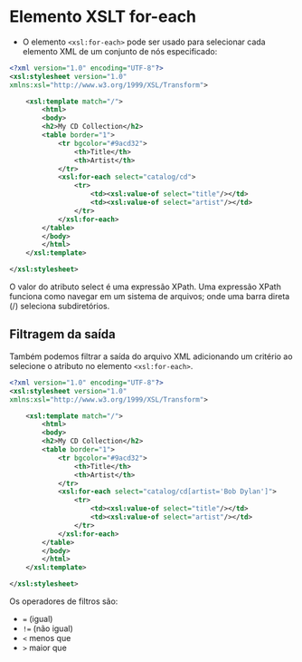 # Elemento XSLT for-each

- O elemento ```<xsl:for-each>``` pode ser usado para selecionar cada elemento XML de um conjunto de nós especificado:

~~~xml
<?xml version="1.0" encoding="UTF-8"?>
<xsl:stylesheet version="1.0"
xmlns:xsl="http://www.w3.org/1999/XSL/Transform">

    <xsl:template match="/">
        <html>
        <body>
        <h2>My CD Collection</h2>
        <table border="1">
            <tr bgcolor="#9acd32">
                <th>Title</th>
                <th>Artist</th>
            </tr>
            <xsl:for-each select="catalog/cd">
                <tr>
                    <td><xsl:value-of select="title"/></td>
                    <td><xsl:value-of select="artist"/></td>
                </tr>
            </xsl:for-each>
        </table>
        </body>
        </html>
    </xsl:template>

</xsl:stylesheet>
~~~

O valor do atributo select é uma expressão XPath. Uma expressão XPath funciona como navegar em um sistema de arquivos; onde uma barra direta (/) seleciona subdiretórios.

## Filtragem da saída

Também podemos filtrar a saída do arquivo XML adicionando um critério ao selecione o atributo no elemento ```<xsl:for-each>```.

~~~xml
<?xml version="1.0" encoding="UTF-8"?>
<xsl:stylesheet version="1.0"
xmlns:xsl="http://www.w3.org/1999/XSL/Transform">

    <xsl:template match="/">
        <html>
        <body>
        <h2>My CD Collection</h2>
        <table border="1">
            <tr bgcolor="#9acd32">
                <th>Title</th>
                <th>Artist</th>
            </tr>
            <xsl:for-each select="catalog/cd[artist='Bob Dylan']">
                <tr>
                    <td><xsl:value-of select="title"/></td>
                    <td><xsl:value-of select="artist"/></td>
                </tr>
            </xsl:for-each>
        </table>
        </body>
        </html>
    </xsl:template>

</xsl:stylesheet>
~~~

Os operadores de filtros são:

- ```=``` (igual)
- ```!=``` (não igual)
- ```<``` menos que
- ```>``` maior que
